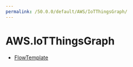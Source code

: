 ```yaml
---
permalink: /50.0.0/default/AWS/IoTThingsGraph/
---
```


# AWS.IoTThingsGraph



* [FlowTemplate](FlowTemplate.md)